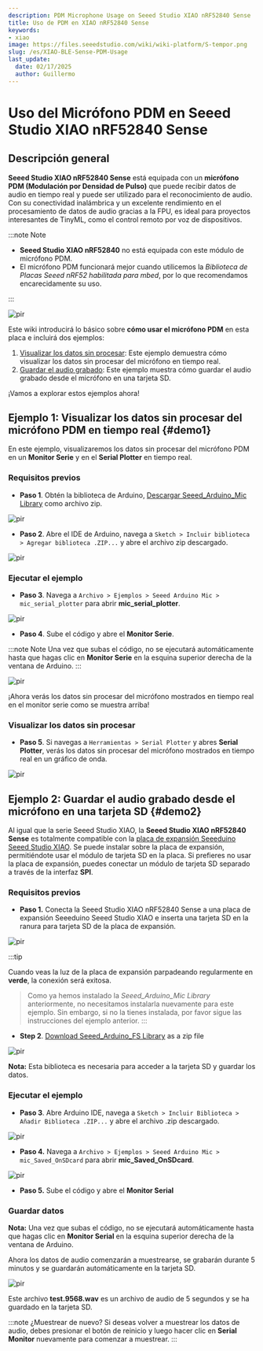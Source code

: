 ```yaml
---
description: PDM Microphone Usage on Seeed Studio XIAO nRF52840 Sense
title: Uso de PDM en XIAO nRF52840 Sense
keywords:
- xiao
image: https://files.seeedstudio.com/wiki/wiki-platform/S-tempor.png
slug: /es/XIAO-BLE-Sense-PDM-Usage
last_update:
  date: 02/17/2025
  author: Guillermo
---
```


# Uso del Micrófono PDM en Seeed Studio XIAO nRF52840 Sense

## Descripción general

**Seeed Studio XIAO nRF52840 Sense** está equipada con un **micrófono PDM (Modulación por Densidad de Pulso)** que puede recibir datos de audio en tiempo real y puede ser utilizado para el reconocimiento de audio. Con su conectividad inalámbrica y un excelente rendimiento en el procesamiento de datos de audio gracias a la FPU, es ideal para proyectos interesantes de TinyML, como el control remoto por voz de dispositivos.

:::note Note

- **Seeed Studio XIAO nRF52840** no está equipada con este módulo de micrófono PDM.
- El micrófono PDM funcionará mejor cuando utilicemos la *Biblioteca de Placas Seeed nRF52 habilitada para mbed*, por lo que recomendamos encarecidamente su uso.

:::

<p style={{textAlign: 'center'}}><img src="https://files.seeedstudio.com/wiki/XIAO-BLE/XIAO_nRF52840_new7.png" alt="pir" width={680} height="auto" /></p>

Este wiki introducirá lo básico sobre **cómo usar el micrófono PDM** en esta placa e incluirá dos ejemplos:

1. [Visualizar los datos sin procesar](#demo1): Este ejemplo demuestra cómo visualizar los datos sin procesar del micrófono en tiempo real.
2. [Guardar el audio grabado](#demo2): Este ejemplo muestra cómo guardar el audio grabado desde el micrófono en una tarjeta SD.

¡Vamos a explorar estos ejemplos ahora!

## Ejemplo 1: Visualizar los datos sin procesar del micrófono PDM en tiempo real {#demo1}

En este ejemplo, visualizaremos los datos sin procesar del micrófono PDM en un **Monitor Serie** y en el **Serial Plotter** en tiempo real.

### Requisitos previos

- **Paso 1**. Obtén la biblioteca de Arduino, [Descargar Seeed_Arduino_Mic Library](https://github.com/Seeed-Studio/Seeed_Arduino_Mic) como archivo zip.

<p style={{textAlign: 'center'}}><img src="https://files.seeedstudio.com/wiki/XIAO-BLE/PDM-zip.png" alt="pir" width={1000} height="auto" /></p>

- **Paso 2**. Abre el IDE de Arduino, navega a `Sketch > Incluir biblioteca > Agregar biblioteca .ZIP...` y abre el archivo zip descargado.

<p style={{textAlign: 'center'}}><img src="https://files.seeedstudio.com/wiki/XIAO-BLE/add-zip.png" alt="pir" width={600} height="auto" /></p>

### Ejecutar el ejemplo

- **Paso 3**. Navega a `Archivo > Ejemplos > Seeed Arduino Mic > mic_serial_plotter` para abrir **mic_serial_plotter**.

<p style={{textAlign: 'center'}}><img src="https://files.seeedstudio.com/wiki/XIAO-BLE/PDM-install.png" alt="pir" width={550} height="auto" /></p>

- **Paso 4**. Sube el código y abre el **Monitor Serie**.

:::note Note
Una vez que subas el código, no se ejecutará automáticamente hasta que hagas clic en **Monitor Serie** en la esquina superior derecha de la ventana de Arduino.
:::

<p style={{textAlign: 'center'}}><img src="https://files.seeedstudio.com/wiki/XIAO-BLE/PDM-output-serial.png" alt="pir" width={550} height="auto" /></p>

¡Ahora verás los datos sin procesar del micrófono mostrados en tiempo real en el monitor serie como se muestra arriba!

### Visualizar los datos sin procesar

- **Paso 5**. Si navegas a `Herramientas > Serial Plotter` y abres **Serial Plotter**, verás los datos sin procesar del micrófono mostrados en tiempo real en un gráfico de onda.

<p style={{textAlign: 'center'}}><img src="https://files.seeedstudio.com/wiki/XIAO-BLE/PDM-output-graph.png" alt="pir" width={700} height="auto" /></p>

## Ejemplo 2: Guardar el audio grabado desde el micrófono en una tarjeta SD {#demo2}

Al igual que la serie Seeed Studio XIAO, la **Seeed Studio XIAO nRF52840 Sense** es totalmente compatible con la [placa de expansión Seeeduino Seeed Studio XIAO](https://www.seeedstudio.com/Seeeduino-XIAO-Expansion-board-p-4746.html). Se puede instalar sobre la placa de expansión, permitiéndote usar el módulo de tarjeta SD en la placa. Si prefieres no usar la placa de expansión, puedes conectar un módulo de tarjeta SD separado a través de la interfaz **SPI**.

### Requisitos previos

- **Paso 1.** Conecta la Seeed Studio XIAO nRF52840 Sense a una placa de expansión Seeeduino Seeed Studio XIAO e inserta una tarjeta SD en la ranura para tarjeta SD de la placa de expansión.

<p style={{textAlign: 'center'}}><img src="https://files.seeedstudio.com/wiki/XIAO-BLE/SD-connect.png" alt="pir" width={500} height="auto" /></p>

:::tip

Cuando veas la luz de la placa de expansión parpadeando regularmente en **verde**, la conexión será exitosa.

> Como ya hemos instalado la *Seeed_Arduino_Mic Library* anteriormente, no necesitamos instalarla nuevamente para este ejemplo. Sin embargo, si no la tienes instalada, por favor sigue las instrucciones del ejemplo anterior.
:::

- **Step 2**. [Download Seeed_Arduino_FS Library](https://github.com/Seeed-Studio/Seeed_Arduino_FS) as a zip file

<p style={{textAlign: 'center'}}><img src="https://files.seeedstudio.com/wiki/XIAO-BLE/arduino-fs-zip.png" alt="pir" width={1000} height="auto" /></p>

**Nota:** Esta biblioteca es necesaria para acceder a la tarjeta SD y guardar los datos.

### Ejecutar el ejemplo

- **Paso 3**. Abre Arduino IDE, navega a `Sketch > Incluir Biblioteca > Añadir Biblioteca .ZIP...` y abre el archivo .zip descargado.

<p style={{textAlign: 'center'}}><img src="https://files.seeedstudio.com/wiki/XIAO-BLE/add-zip.png" alt="pir" width={600} height="auto" /></p>

- **Paso 4.** Navega a `Archivo > Ejemplos > Seeed Arduino Mic > mic_Saved_OnSDcard` para abrir **mic_Saved_OnSDcard**.

<p style={{textAlign: 'center'}}><img src="https://files.seeedstudio.com/wiki/XIAO-BLE/PDM-sd-install.jpg" alt="pir" width={550} height="auto" /></p>

- **Paso 5.** Sube el código y abre el **Monitor Serial**

### Guardar datos

**Nota:** Una vez que subas el código, no se ejecutará automáticamente hasta que hagas clic en **Monitor Serial** en la esquina superior derecha de la ventana de Arduino.

Ahora los datos de audio comenzarán a muestrearse, se grabarán durante 5 minutos y se guardarán automáticamente en la tarjeta SD.

<p style={{textAlign: 'center'}}><img src="https://files.seeedstudio.com/wiki/XIAO-BLE/PDMsavecodeoncard.png" alt="pir" width={800} height="auto" /></p>

Este archivo **test.9568.wav** es un archivo de audio de 5 segundos y se ha guardado en la tarjeta SD.

:::note ¿Muestrear de nuevo?
Si deseas volver a muestrear los datos de audio, debes presionar el botón de reinicio y luego hacer clic en **Serial Monitor** nuevamente para comenzar a muestrear.
:::